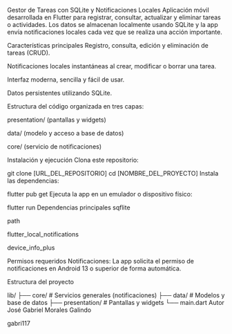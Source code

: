 Gestor de Tareas con SQLite y Notificaciones Locales
Aplicación móvil desarrollada en Flutter para registrar, consultar, actualizar y eliminar tareas o actividades.
Los datos se almacenan localmente usando SQLite y la app envía notificaciones locales cada vez que se realiza una acción importante.

Características principales
Registro, consulta, edición y eliminación de tareas (CRUD).

Notificaciones locales instantáneas al crear, modificar o borrar una tarea.

Interfaz moderna, sencilla y fácil de usar.

Datos persistentes utilizando SQLite.

Estructura del código organizada en tres capas:

presentation/ (pantallas y widgets)

data/ (modelo y acceso a base de datos)

core/ (servicio de notificaciones)


Instalación y ejecución
Clona este repositorio:


git clone [URL_DEL_REPOSITORIO]
cd [NOMBRE_DEL_PROYECTO]
Instala las dependencias:


flutter pub get
Ejecuta la app en un emulador o dispositivo físico:


flutter run
Dependencias principales
sqflite

path

flutter_local_notifications

device_info_plus

Permisos requeridos
Notificaciones:
La app solicita el permiso de notificaciones en Android 13 o superior de forma automática.

Estructura del proyecto

lib/
├── core/               # Servicios generales (notificaciones)
├── data/               # Modelos y base de datos
├── presentation/       # Pantallas y widgets
└── main.dart
Autor
José Gabriel Morales Galindo

gabri117